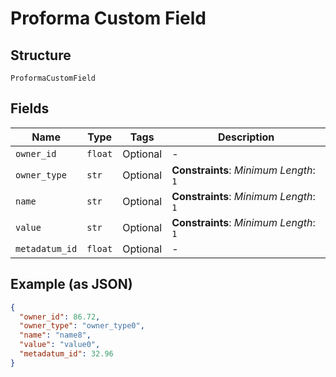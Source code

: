 
# Proforma Custom Field

## Structure

`ProformaCustomField`

## Fields

| Name | Type | Tags | Description |
|  --- | --- | --- | --- |
| `owner_id` | `float` | Optional | - |
| `owner_type` | `str` | Optional | **Constraints**: *Minimum Length*: `1` |
| `name` | `str` | Optional | **Constraints**: *Minimum Length*: `1` |
| `value` | `str` | Optional | **Constraints**: *Minimum Length*: `1` |
| `metadatum_id` | `float` | Optional | - |

## Example (as JSON)

```json
{
  "owner_id": 86.72,
  "owner_type": "owner_type0",
  "name": "name8",
  "value": "value0",
  "metadatum_id": 32.96
}
```

